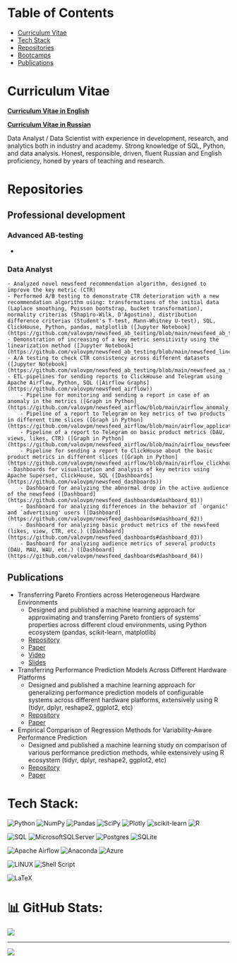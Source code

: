 <!-- ![abstract](./abstract_graph.jpg) -->

# Table of Contents
- [Curriculum Vitae](#curriculum-vitae)
- [Tech Stack](#tech-stack)
- [Repositories](#repositories)
- [Bootcamps](#bootcamps)
- [Publications](#publications)

# Curriculum Vitae

[**Curriculum Vitae in English**](./cv_pavel_valov_data_analyst_english.pdf)

[**Curriculum Vitae in Russian**](./cv_pavel_valov_data_analyst_russian.pdf)

Data Analyst / Data Scientist with experience in development, research, and analytics both in industry and academy.
Strong knowledge of SQL, Python, and data analysis.
Honest, responsible, driven, fluent Russian and English proficiency, honed by years of teaching and research.

# Repositories

## Professional development

### Advanced AB-testing
- 

### Data Analyst
    - Analyzed novel newsfeed recommendation algorithm, designed to improve the key metric (CTR)
    - Performed A/B testing to demonstrate CTR deterioration with a new recommendation algorithm using: transformations of the initial data (Laplace smoothing, Poisson bootstrap, bucket transformation), normality criterias (Shapiro-Wilk, D'Agostino), distribution difference criterias (Student's T-test, Mann-Whitney U-test), SQL, ClickHouse, Python, pandas, matplotlib ([Jupyter Notebook](https://github.com/valovpm/newsfeed_ab_testing/blob/main/newsfeed_ab_test.ipynb))
    - Demonstration of increasing of a key metric sensitivity using the linearization method ([Jupyter Notebook](https://github.com/valovpm/newsfeed_ab_testing/blob/main/newsfeed_linearization.ipynb))
    - A/A testing to check CTR consistency across different datasets ([Jupyter Notebook](https://github.com/valovpm/newsfeed_ab_testing/blob/main/newsfeed_aa_test.ipynb))
    - ETL-pipelines for sending reports to ClickHouse and Telegram using Apache Airflow, Python, SQL ([Airflow Graphs](https://github.com/valovpm/newsfeed_airflow))
        - Pipeline for monitoring and sending a report in case of an anomaly in the metrics ([Graph in Python](https://github.com/valovpm/newsfeed_airflow/blob/main/airflow_anomaly_telegram.py))
        - Pipeline of a report to Telegram on key metrics of two products in different time slices ([Graph in Python](https://github.com/valovpm/newsfeed_airflow/blob/main/airflow_application_telegram.py))
        - Pipeline of a report to Telegram on basic product metrics (DAU, views, likes, CTR) ([Graph in Python](https://github.com/valovpm/newsfeed_airflow/blob/main/airflow_newsfeed_telegram.py))
        - Pipeline for sending a report to ClickHouse about the basic product metrics in different slices ([Graph in Python](https://github.com/valovpm/newsfeed_airflow/blob/main/airflow_clickhouse.py))
    - Dashboards for visualization and analysis of key metrics using Apache Superset, ClickHouse, SQL ([Dashboards](https://github.com/valovpm/newsfeed_dashboards))
        - Dashboard for analyzing the abnormal drop in the active audience of the newsfeed ([Dashboard](https://github.com/valovpm/newsfeed_dashboards#dashboard_01))
        - Dashboard for analyzing differences in the behavior of `organic' and `advertising' users ([Dashboard](https://github.com/valovpm/newsfeed_dashboards#dashboard_02))
        - Dashboard for analyzing basic product metrics of the newsfeed (likes, view, CTR, etc.) ([Dashboard](https://github.com/valovpm/newsfeed_dashboards#dashboard_03))
        - Dashboard for analyzing audience metrics of several products (DAU, MAU, WAU, etc.) ([Dashboard](https://github.com/valovpm/newsfeed_dashboards#dashboard_04))

## Publications
- Transferring Pareto Frontiers across Heterogeneous Hardware Environments
    - Designed and published a machine learning approach for approximating and transferring Pareto frontiers of systems' properties across different cloud environments, using Python ecosystem (pandas, scikit-learn, matplotlib)
    - [Repository](https://github.com/valovpm/icpe2020?tab=readme-ov-file#transferring-pareto-frontiers-across-heterogeneous-hardware-environments)
    - [Paper](https://research.spec.org/icpe_proceedings/2020/proceedings/p12.pdf)
    - [Video](https://www.youtube.com/watch?v=fB3WO3q4uLQ)
    - [Slides](https://icpe2020.spec.org/slides/Valov_Transferring.pdf)
- Transferring Performance Prediction Models Across Different Hardware Platforms
    - Designed and published a machine learning approach for generalizing performance prediction models of configurable systems across different hardware platforms, extensively using R (tidyr, dplyr, reshape2, ggplot2, etc)
    - [Repository](https://github.com/valovpm/icpe2017?tab=readme-ov-file#transferring-performance-prediction-models-across-different-hardware-platforms)
    - [Paper](https://research.spec.org/icpe_proceedings/2017/proceedings/p39.pdf)
- Empirical Comparison of Regression Methods for Variability-Aware Performance Prediction
    - Designed and published a machine learning study on comparison of various performance prediction methods, while extensively using R ecosystem (tidyr, dplyr, reshape2, ggplot2, etc)
    - [Repository](https://github.com/valovpm/splc2015?tab=readme-ov-file#empirical-comparison-of-regression-methods-for-variability-aware-performance-prediction)
    - [Paper](https://dl.acm.org/doi/abs/10.1145/2791060.2791069)


<!-- ## 🌐 Socials:
[![LinkedIn](https://img.shields.io/badge/LinkedIn-%230077B5.svg?logo=linkedin&logoColor=white)](https://linkedin.com/in/pavel-valov) -->

<!-- # Обо мне:
Аналитик данных / Ученый по данным с опытом разработки, исследований и аналитики в индустрии и академии.
Уверенное владение SQL, Python, анализом данных.
Честный, ответственный, целеустремленный, свободное владение английским, отточенное годами преподавания и исследований. -->

# Tech Stack:
![Python](https://img.shields.io/badge/python-3670A0?style=for-the-badge&logo=python&logoColor=ffdd54) ![NumPy](https://img.shields.io/badge/numpy-%23013243.svg?style=for-the-badge&logo=numpy&logoColor=white) ![Pandas](https://img.shields.io/badge/pandas-%23150458.svg?style=for-the-badge&logo=pandas&logoColor=white) ![SciPy](https://img.shields.io/badge/SciPy-%230C55A5.svg?style=for-the-badge&logo=scipy&logoColor=%white) ![Plotly](https://img.shields.io/badge/Plotly-%233F4F75.svg?style=for-the-badge&logo=plotly&logoColor=white) ![scikit-learn](https://img.shields.io/badge/scikit--learn-%23F7931E.svg?style=for-the-badge&logo=scikit-learn&logoColor=white) ![R](https://img.shields.io/badge/r-%23276DC3.svg?style=for-the-badge&logo=r&logoColor=white)

![SQL](https://img.shields.io/badge/-SQL-blue?style=for-the-badge) ![MicrosoftSQLServer](https://img.shields.io/badge/Microsoft%20SQL%20Sever-CC2927?style=for-the-badge&logo=microsoft%20sql%20server&logoColor=white) ![Postgres](https://img.shields.io/badge/postgres-%23316192.svg?style=for-the-badge&logo=postgresql&logoColor=white) ![SQLite](https://img.shields.io/badge/sqlite-%2307405e.svg?style=for-the-badge&logo=sqlite&logoColor=white)

![Apache Airflow](https://img.shields.io/badge/Apache%20Airflow-017CEE?style=for-the-badge&logo=Apache%20Airflow&logoColor=white) ![Anaconda](https://img.shields.io/badge/Anaconda-%2344A833.svg?style=for-the-badge&logo=anaconda&logoColor=white) ![Azure](https://img.shields.io/badge/azure-%230072C6.svg?style=for-the-badge&logo=azure-devops&logoColor=white)

![LINUX](https://img.shields.io/badge/Linux-FCC624?style=for-the-badge&logo=linux&logoColor=black) ![Shell Script](https://img.shields.io/badge/shell_script-%23121011.svg?style=for-the-badge&logo=gnu-bash&logoColor=white)

![LaTeX](https://img.shields.io/badge/latex-%23008080.svg?style=for-the-badge&logo=latex&logoColor=white)

# 📊 GitHub Stats:
<!-- ![](https://github-readme-stats.vercel.app/api?username=valovpm&theme=dark&hide_border=false&include_all_commits=false&count_private=false)<br/>
![](https://github-readme-streak-stats.herokuapp.com/?user=valovpm&theme=dark&hide_border=false)<br/> -->
![](https://github-readme-stats.vercel.app/api/top-langs/?username=valovpm&theme=dark&hide_border=false&include_all_commits=false&count_private=false&layout=compact)

---
[![](https://visitcount.itsvg.in/api?id=valovpm&icon=0&color=0)](https://visitcount.itsvg.in)

<!-- Proudly created with GPRM ( https://gprm.itsvg.in ) -->
